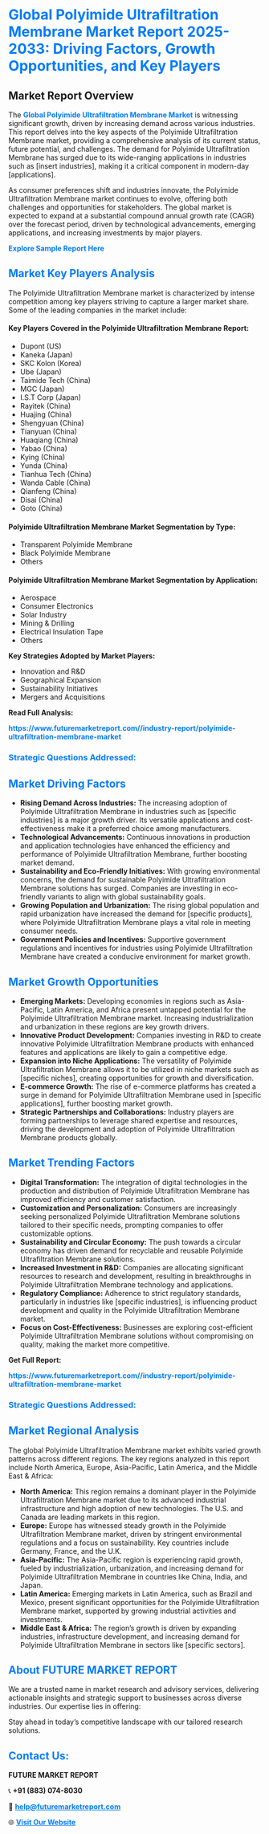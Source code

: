 <h1 style="color: #007BFF;">Global Polyimide Ultrafiltration Membrane Market Report 2025-2033: Driving Factors, Growth Opportunities, and Key Players</h1>

<section id="overview">
<h2>Market Report Overview</h2>
<p>The <a href="https://www.futuremarketreport.com//industry-report/polyimide-ultrafiltration-membrane-market" style="color: #007BFF; text-decoration: none;"><strong>Global Polyimide Ultrafiltration Membrane Market</strong></a> is witnessing significant growth, driven by increasing demand across various industries. This report delves into the key aspects of the Polyimide Ultrafiltration Membrane market, providing a comprehensive analysis of its current status, future potential, and challenges. The demand for Polyimide Ultrafiltration Membrane has surged due to its wide-ranging applications in industries such as [insert industries], making it a critical component in modern-day [applications].</p>
<p>As consumer preferences shift and industries innovate, the Polyimide Ultrafiltration Membrane market continues to evolve, offering both challenges and opportunities for stakeholders. The global market is expected to expand at a substantial compound annual growth rate (CAGR) over the forecast period, driven by technological advancements, emerging applications, and increasing investments by major players.</p>
</section>

<section id="overview">
<p><a href="https://www.futuremarketreport.com//request-sample/reportId=57554" style="color: #007BFF; text-decoration: none;"><strong>Explore Sample Report Here</strong></a></p>
</section>

<section id="key-players">
<h2 style="color: #007BFF;">Market Key Players Analysis</h2>
<p>The Polyimide Ultrafiltration Membrane market is characterized by intense competition among key players striving to capture a larger market share. Some of the leading companies in the market include:</p>
<h4>Key Players Covered in the Polyimide Ultrafiltration Membrane Report:</h4>
<ul><li>Dupont (US)</li><li>Kaneka (Japan)</li><li>SKC Kolon (Korea)</li><li>Ube (Japan)</li><li>Taimide Tech (China)</li><li>MGC (Japan)</li><li>I.S.T Corp (Japan)</li><li>Rayitek (China)</li><li>Huajing (China)</li><li>Shengyuan (China)</li><li>Tianyuan (China)</li><li>Huaqiang (China)</li><li>Yabao (China)</li><li>Kying (China)</li><li>Yunda (China)</li><li>Tianhua Tech (China)</li><li>Wanda Cable (China)</li><li>Qianfeng (China)</li><li>Disai (China)</li><li>Goto (China)</li></ul>
<h4>Polyimide Ultrafiltration Membrane Market Segmentation by Type:</h4>
<ul><li>Transparent Polyimide Membrane</li><li>Black Polyimide Membrane</li><li>Others</li></ul>

<h4>Polyimide Ultrafiltration Membrane Market Segmentation by Application:</h4>
<ul><li>Aerospace</li><li>Consumer Electronics</li><li>Solar Industry</li><li>Mining &amp; Drilling</li><li>Electrical Insulation Tape</li><li>Others</li></ul>
<p><strong>Key Strategies Adopted by Market Players:</strong></p>
<ul>
<li>Innovation and R&D</li>
<li>Geographical Expansion</li>
<li>Sustainability Initiatives</li>
<li>Mergers and Acquisitions</li>
</ul>
</section>

<section>
<p><strong>Read Full Analysis: </strong></p><a href="https://www.futuremarketreport.com//industry-report/polyimide-ultrafiltration-membrane-market" style="color: #007BFF; text-decoration: none;"><strong>https://www.futuremarketreport.com//industry-report/polyimide-ultrafiltration-membrane-market</strong></a>
<h3 style="color: #007BFF;">Strategic Questions Addressed:</h3>
</section>

<section id="driving-factors">
<h2 style="color: #007BFF;">Market Driving Factors</h2>
<ul>
<li><strong>Rising Demand Across Industries:</strong> The increasing adoption of Polyimide Ultrafiltration Membrane in industries such as [specific industries] is a major growth driver. Its versatile applications and cost-effectiveness make it a preferred choice among manufacturers.</li>
<li><strong>Technological Advancements:</strong> Continuous innovations in production and application technologies have enhanced the efficiency and performance of Polyimide Ultrafiltration Membrane, further boosting market demand.</li>
<li><strong>Sustainability and Eco-Friendly Initiatives:</strong> With growing environmental concerns, the demand for sustainable Polyimide Ultrafiltration Membrane solutions has surged. Companies are investing in eco-friendly variants to align with global sustainability goals.</li>
<li><strong>Growing Population and Urbanization:</strong> The rising global population and rapid urbanization have increased the demand for [specific products], where Polyimide Ultrafiltration Membrane plays a vital role in meeting consumer needs.</li>
<li><strong>Government Policies and Incentives:</strong> Supportive government regulations and incentives for industries using Polyimide Ultrafiltration Membrane have created a conducive environment for market growth.</li>
</ul>
</section>

<section id="growth-opportunities">
<h2 style="color: #007BFF;">Market Growth Opportunities</h2>
<ul>
<li><strong>Emerging Markets:</strong> Developing economies in regions such as Asia-Pacific, Latin America, and Africa present untapped potential for the Polyimide Ultrafiltration Membrane market. Increasing industrialization and urbanization in these regions are key growth drivers.</li>
<li><strong>Innovative Product Development:</strong> Companies investing in R&D to create innovative Polyimide Ultrafiltration Membrane products with enhanced features and applications are likely to gain a competitive edge.</li>
<li><strong>Expansion into Niche Applications:</strong> The versatility of Polyimide Ultrafiltration Membrane allows it to be utilized in niche markets such as [specific niches], creating opportunities for growth and diversification.</li>
<li><strong>E-commerce Growth:</strong> The rise of e-commerce platforms has created a surge in demand for Polyimide Ultrafiltration Membrane used in [specific applications], further boosting market growth.</li>
<li><strong>Strategic Partnerships and Collaborations:</strong> Industry players are forming partnerships to leverage shared expertise and resources, driving the development and adoption of Polyimide Ultrafiltration Membrane products globally.</li>
</ul>
</section>

<section id="trending-factors">
<h2 style="color: #007BFF;">Market Trending Factors</h2>
<ul>
<li><strong>Digital Transformation:</strong> The integration of digital technologies in the production and distribution of Polyimide Ultrafiltration Membrane has improved efficiency and customer satisfaction.</li>
<li><strong>Customization and Personalization:</strong> Consumers are increasingly seeking personalized Polyimide Ultrafiltration Membrane solutions tailored to their specific needs, prompting companies to offer customizable options.</li>
<li><strong>Sustainability and Circular Economy:</strong> The push towards a circular economy has driven demand for recyclable and reusable Polyimide Ultrafiltration Membrane solutions.</li>
<li><strong>Increased Investment in R&D:</strong> Companies are allocating significant resources to research and development, resulting in breakthroughs in Polyimide Ultrafiltration Membrane technology and applications.</li>
<li><strong>Regulatory Compliance:</strong> Adherence to strict regulatory standards, particularly in industries like [specific industries], is influencing product development and quality in the Polyimide Ultrafiltration Membrane market.</li>
<li><strong>Focus on Cost-Effectiveness:</strong> Businesses are exploring cost-efficient Polyimide Ultrafiltration Membrane solutions without compromising on quality, making the market more competitive.</li>
</ul>
</section>

<section>
<p><strong>Get Full Report: </strong></p><a href="https://www.futuremarketreport.com//industry-report/polyimide-ultrafiltration-membrane-market" style="color: #007BFF; text-decoration: none;"><strong>https://www.futuremarketreport.com//industry-report/polyimide-ultrafiltration-membrane-market</strong></a>
<h3 style="color: #007BFF;">Strategic Questions Addressed:</h3>
</section>


<section id="regional-analysis">
<h2 style="color: #007BFF;">Market Regional Analysis</h2>
<p>The global Polyimide Ultrafiltration Membrane market exhibits varied growth patterns across different regions. The key regions analyzed in this report include North America, Europe, Asia-Pacific, Latin America, and the Middle East & Africa:</p>
<ul>
<li><strong>North America:</strong> This region remains a dominant player in the Polyimide Ultrafiltration Membrane market due to its advanced industrial infrastructure and high adoption of new technologies. The U.S. and Canada are leading markets in this region.</li>
<li><strong>Europe:</strong> Europe has witnessed steady growth in the Polyimide Ultrafiltration Membrane market, driven by stringent environmental regulations and a focus on sustainability. Key countries include Germany, France, and the U.K.</li>
<li><strong>Asia-Pacific:</strong> The Asia-Pacific region is experiencing rapid growth, fueled by industrialization, urbanization, and increasing demand for Polyimide Ultrafiltration Membrane in countries like China, India, and Japan.</li>
<li><strong>Latin America:</strong> Emerging markets in Latin America, such as Brazil and Mexico, present significant opportunities for the Polyimide Ultrafiltration Membrane market, supported by growing industrial activities and investments.</li>
<li><strong>Middle East & Africa:</strong> The region’s growth is driven by expanding industries, infrastructure development, and increasing demand for Polyimide Ultrafiltration Membrane in sectors like [specific sectors].</li>
</ul>
</section>

<footer>
<h2 style="color: #007BFF;">About FUTURE MARKET REPORT</h2>
<p>We are a trusted name in market research and advisory services, delivering actionable insights and strategic support to businesses across diverse industries. Our expertise lies in offering:</p>

<p>Stay ahead in today’s competitive landscape with our tailored research solutions.</p>

<h2 style="color: #007BFF;">Contact Us:</h2>
<p><strong>FUTURE MARKET REPORT</strong></p>
<p>📞 <strong>+91 (883) 074-8030</strong></p>
<p>📧 <strong><a href="mailto:help@futuremarketreport.com" style="color: #007BFF;">help@futuremarketreport.com</a></strong></p>
<p>🌐 <strong><a href="https://www.futuremarketreport.com/" style="color: #007BFF;">Visit Our Website</a></strong></p>
</footer>